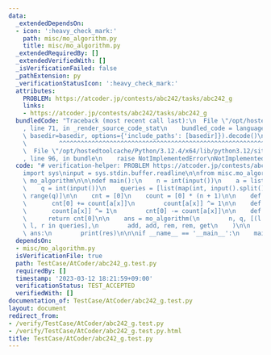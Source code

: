 ```yaml
---
data:
  _extendedDependsOn:
  - icon: ':heavy_check_mark:'
    path: misc/mo_algorithm.py
    title: misc/mo_algorithm.py
  _extendedRequiredBy: []
  _extendedVerifiedWith: []
  _isVerificationFailed: false
  _pathExtension: py
  _verificationStatusIcon: ':heavy_check_mark:'
  attributes:
    PROBLEM: https://atcoder.jp/contests/abc242/tasks/abc242_g
    links:
    - https://atcoder.jp/contests/abc242/tasks/abc242_g
  bundledCode: "Traceback (most recent call last):\n  File \"/opt/hostedtoolcache/Python/3.12.4/x64/lib/python3.12/site-packages/onlinejudge_verify/documentation/build.py\"\
    , line 71, in _render_source_code_stat\n    bundled_code = language.bundle(stat.path,\
    \ basedir=basedir, options={'include_paths': [basedir]}).decode()\n          \
    \         ^^^^^^^^^^^^^^^^^^^^^^^^^^^^^^^^^^^^^^^^^^^^^^^^^^^^^^^^^^^^^^^^^^^^^^^^^^^^^^^^^\n\
    \  File \"/opt/hostedtoolcache/Python/3.12.4/x64/lib/python3.12/site-packages/onlinejudge_verify/languages/python.py\"\
    , line 96, in bundle\n    raise NotImplementedError\nNotImplementedError\n"
  code: "# verification-helper: PROBLEM https://atcoder.jp/contests/abc242/tasks/abc242_g\n\
    import sys\ninput = sys.stdin.buffer.readline\n\nfrom misc.mo_algorithm import\
    \ mo_algorithm\n\n\ndef main():\n    n = int(input())\n    a = list(map(int, input().split()))\n\
    \    q = int(input())\n    queries = [list(map(int, input().split())) for i in\
    \ range(q)]\n\n    cnt = [0]\n    count = [0] * (n + 1)\n\n    def add(x):\n \
    \       cnt[0] += count[a[x]]\n        count[a[x]] ^= 1\n\n    def rem(x):\n \
    \       count[a[x]] ^= 1\n        cnt[0] -= count[a[x]]\n\n    def get():\n  \
    \      return cnt[0]\n\n    ans = mo_algorithm(\n        n, q, [(l - 1, r) for\
    \ l, r in queries],\n        add, add, rem, rem, get\n    )\n\n    for res in\
    \ ans:\n        print(res)\n\n\nif __name__ == '__main__':\n    main()\n"
  dependsOn:
  - misc/mo_algorithm.py
  isVerificationFile: true
  path: TestCase/AtCoder/abc242_g.test.py
  requiredBy: []
  timestamp: '2023-03-12 18:21:59+09:00'
  verificationStatus: TEST_ACCEPTED
  verifiedWith: []
documentation_of: TestCase/AtCoder/abc242_g.test.py
layout: document
redirect_from:
- /verify/TestCase/AtCoder/abc242_g.test.py
- /verify/TestCase/AtCoder/abc242_g.test.py.html
title: TestCase/AtCoder/abc242_g.test.py
---
```

